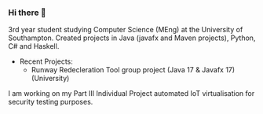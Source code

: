 ### Hi there 👋

3rd year student studying Computer Science (MEng) at the University of Southampton.
Created projects in Java (javafx and Maven projects), Python, C# and Haskell.
- Recent Projects:
  - Runway Redecleration Tool group project (Java 17 & Javafx 17) (University)
 
I am working on my Part III Individual Project automated IoT virtualisation for security testing purposes.

<!--
**hurstie16s/hurstie16s** is a ✨ _special_ ✨ repository because its `README.md` (this file) appears on your GitHub profile.

Here are some ideas to get you started:

- 🔭 I’m currently working on ...
- 🌱 I’m currently learning C
- 👯 I’m looking to collaborate on ...
- 🤔 I’m looking for help with ...
- 💬 Ask me about ...
- 📫 How to reach me: ...
- 😄 Pronouns: ...
- ⚡ Fun fact: ...
-->
